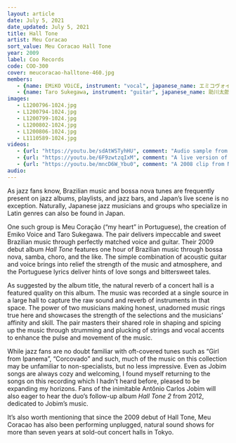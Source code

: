 ```yaml
---
layout: article
date: July 5, 2021
date_updated: July 5, 2021
title: Hall Tone
artist: Meu Coracao
sort_value: Meu Coracao Hall Tone
year: 2009
label: Coo Records
code: COO-300
cover: meucoracao-halltone-460.jpg
members:
   - {name: EMiKO VOiCE, instrument: "vocal", japanese_name: エミコヴォイス, url: "http://www.emikovoice.com/"}
   - {name: Taro Sukegawa, instrument: "guitar", japanese_name: 助川太郎, url: "http://www.tarosukegawa.jp/"}
images:
   - L1200796-1024.jpg
   - L1200794-1024.jpg
   - L1200799-1024.jpg
   - L1200802-1024.jpg
   - L1200806-1024.jpg
   - L1110589-1024.jpg
videos: 
   - {url: "https://youtu.be/sdAtWSTyhHU", comment: "Audio sample from “Chega de Saudade”, track #16 from this album"}
   - {url: "https://youtu.be/6F9zwtzqIxM", comment: "A live version of “Pra Que Discutir Com Madame”, track #3 from this album"}
   - {url: "https://youtu.be/mncD6W_Ybu0", comment: "A 2008 clip from NHK showcasing Meu Coracao playing at an outdoor live concert"}
audio:
---
```

As jazz fans know, Brazilian music and bossa nova tunes are frequently present on jazz albums, playlists, and jazz bars, and Japan’s live scene is no exception. Naturally, Japanese jazz musicians and groups who specialize in Latin genres can also be found in Japan.

One such group is Meu Coração (“my heart” in Portuguese), the creation of Emiko Voice and Taro Sukegawa. The pair delivers impeccable and sweet Brazilian music through perfectly matched voice and guitar. Their 2009 debut album *Hall Tone* features one hour of Brazilian music through bossa nova, samba, choro, and the like. The simple combination of acoustic guitar and voice brings into relief the strength of the music and atmosphere, and the Portuguese lyrics deliver hints of love songs and bittersweet tales.

As suggested by the album title, the natural reverb of a concert hall is a featured quality on this album. The music was recorded at a single source in a large hall to capture the raw sound and reverb of instruments in that space. The power of two musicians making honest, unadorned music rings true here and showcases the strength of the selections and the musicians’ affinity and skill. The pair masters their shared role in shaping and spicing up the music through strumming and plucking of strings and vocal accents to enhance the pulse and movement of the music.

While jazz fans are no doubt familiar with oft-covered tunes such as “Girl from Ipanema”, “Corcovado” and such, much of the music on this collection may be unfamiliar to non-specialists, but no less impressive. Even as Jobim songs are always cozy and welcoming, I found myself returning to the songs on this recording which I hadn’t heard before, pleased to be expanding my horizons. Fans of the inimitable Antônio Carlos Jobim will also eager to hear the duo’s follow-up album *Hall Tone 2* from 2012, dedicated to Jobim’s music.

It’s also worth mentioning that since the 2009 debut of Hall Tone, Meu Coracao has also been performing unplugged, natural sound shows for more than seven years at sold-out concert halls in Tokyo.



